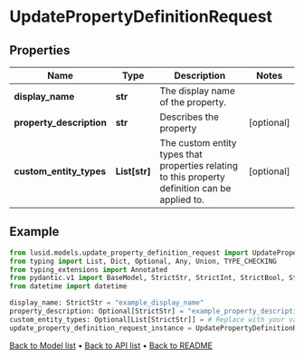 # UpdatePropertyDefinitionRequest

## Properties
Name | Type | Description | Notes
------------ | ------------- | ------------- | -------------
**display_name** | **str** | The display name of the property. | 
**property_description** | **str** | Describes the property | [optional] 
**custom_entity_types** | **List[str]** | The custom entity types that properties relating to this property definition can be applied to. | [optional] 
## Example

```python
from lusid.models.update_property_definition_request import UpdatePropertyDefinitionRequest
from typing import List, Dict, Optional, Any, Union, TYPE_CHECKING
from typing_extensions import Annotated
from pydantic.v1 import BaseModel, StrictStr, StrictInt, StrictBool, StrictFloat, StrictBytes, Field, validator, ValidationError, conlist, constr
from datetime import datetime

display_name: StrictStr = "example_display_name"
property_description: Optional[StrictStr] = "example_property_description"
custom_entity_types: Optional[List[StrictStr]] = # Replace with your value
update_property_definition_request_instance = UpdatePropertyDefinitionRequest(display_name=display_name, property_description=property_description, custom_entity_types=custom_entity_types)

```

[Back to Model list](../README.md#documentation-for-models) &#8226; [Back to API list](../README.md#documentation-for-api-endpoints) &#8226; [Back to README](../README.md)

